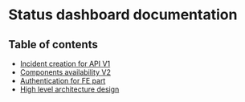 # Status dashboard documentation

## Table of contents

- [Incident creation for API V1](./v1/v1_incident_creation.md)
- [Components availability V2](./v2/v2_components_availability.md)
- [Authentication for FE part](./auth/authentication.md)
- [High level architecture design](./architecture-discussion.md)
